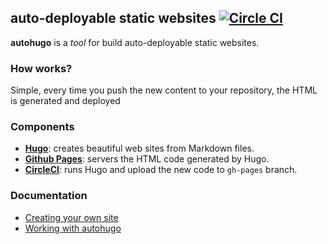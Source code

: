 ##  auto-deployable static websites [![Circle CI](https://circleci.com/gh/mcuadros/autohugo.svg?style=svg)](https://circleci.com/gh/mcuadros/autohugo)

**autohugo** is a *tool* for build auto-deployable static websites.


### How works?
Simple, every time you push the new content to your repository, the HTML is generated and deployed

### Components
- **[Hugo](https://gohugo.io/)**: creates beautiful web sites from Markdown files.
- **[Github Pages](https://pages.github.com/)**: servers the HTML code generated by Hugo.
- **[CircleCI](https://circleci.com/)**: runs Hugo and upload the new code to `gh-pages` branch.

### Documentation
- [Creating your own site](/autohugo/documentation/creating-your-own-site)
- [Working with autohugo](/autohugo/documentation/working-with-autohugo)
